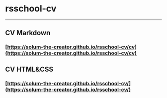 # rsschool-cv
***
## CV Markdown
### [https://solum-the-creator.github.io/rsschool-cv/cv](https://solum-the-creator.github.io/rsschool-cv/cv)

## CV HTML&CSS
### [https://solum-the-creator.github.io/rsschool-cv/](https://solum-the-creator.github.io/rsschool-cv/)
